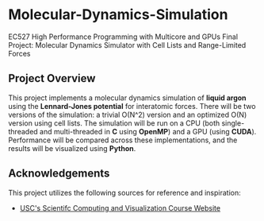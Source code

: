 # Molecular-Dynamics-Simulation

EC527 High Performance Programming with Multicore and GPUs Final Project: Molecular Dynamics Simulator with Cell Lists and Range-Limited Forces

## Project Overview

This project implements a molecular dynamics simulation of **liquid argon** using the **Lennard-Jones potential** for interatomic forces. There will be two versions of the simulation: a trivial O(N^2) version and an optimized O(N) version using cell lists. The simulation will be run on a CPU (both single-threaded and multi-threaded in **C** using **OpenMP**) and a GPU (using **CUDA**). Performance will be compared across these implementations, and the results will be visualized using **Python**.

## Acknowledgements

This project utilizes the following sources for reference and inspiration:
- [USC's Scientifc Computing and Visualization Course Website](https://aiichironakano.github.io/cs596-lecture.html)
